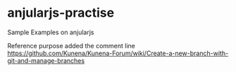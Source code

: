 # anjularjs-practise
Sample Examples on anjularjs

Reference purpose added the comment line <br/>
https://github.com/Kunena/Kunena-Forum/wiki/Create-a-new-branch-with-git-and-manage-branches
